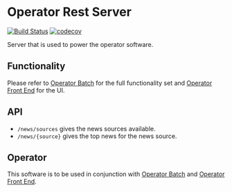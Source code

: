 # Operator Rest Server
[![Build Status](https://travis-ci.org/ashwinath/operator-rest-server.svg?branch=master)](https://travis-ci.org/ashwinath/operator-rest-server)
[![codecov](https://codecov.io/gh/ashwinath/operator-rest-server/branch/master/graph/badge.svg)](https://codecov.io/gh/ashwinath/operator-rest-server)

Server that is used to power the operator software.

## Functionality
Please refer to [Operator Batch](https://github.com/ashwinath/operator-batch) for the full functionality set and [Operator Front End](https://github.com/ashwinath/operator-front-end) for the UI.

## API
* `/news/sources` gives the news sources available.
* `/news/{source}` gives the top news for the news source.

## Operator
This software is to be used in conjunction with [Operator Batch](https://github.com/ashwinath/operator-batch) and [Operator Front End](https://github.com/ashwinath/operator-front-end).
